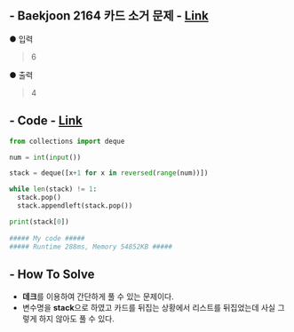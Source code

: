 ## - Baekjoon 2164 카드 소거 문제 - [Link](https://www.acmicpc.net/problem/18258)
● 입력  
> 6

● 출력
> 4
## - Code - [Link](https://github.com/imtaesuu/AlgorithmPractice_with_Python/blob/main/Stack_and_Queue/Baekjoon_2164/Baekjoon_2164.py)

```python
from collections import deque

num = int(input())

stack = deque([x+1 for x in reversed(range(num))])

while len(stack) != 1:
  stack.pop()
  stack.appendleft(stack.pop())

print(stack[0])
	
##### My code #####
##### Runtime 288ms, Memory 54852KB #####
```

## - **How To Solve**
- **데크**를 이용하여 간단하게 풀 수 있는 문제이다.
- 변수명을 **stack**으로 하였고 카드를 뒤집는 상황에서 리스트를 뒤집었는데 사실 그렇게 하지 않아도 풀 수 있다.
